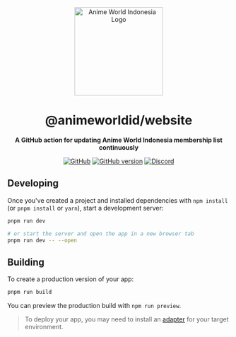 <div align="center">

<img src="https://api.frutbits.org/assets/images/AWI_Icon.png" alt="Anime World Indonesia Logo" width="200px" height="200px"/>

# @animeworldid/website

**A GitHub action for updating Anime World Indonesia membership list continuously**

[![GitHub](https://img.shields.io/github/license/animeworldid/website)](https://github.com/animeworldid/website/blob/main/LICENSE)
[![GitHub version](https://badge.fury.io/gh/animeworldid%2Fwebsite.svg)](https://badge.fury.io/gh/animeworldid%2Fwebsite)
[![Discord](https://discord.com/api/guilds/304646217562980355/embed.png)](https://discord.gg/otakuid)

</div>


## Developing

Once you've created a project and installed dependencies with `npm install` (or `pnpm install` or `yarn`), start a development server:

```bash
pnpm run dev

# or start the server and open the app in a new browser tab
pnpm run dev -- --open
```

## Building

To create a production version of your app:

```bash
pnpm run build
```

You can preview the production build with `npm run preview`.

> To deploy your app, you may need to install an [adapter](https://kit.svelte.dev/docs/adapters) for your target environment.
